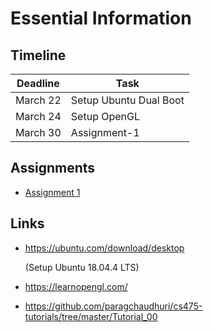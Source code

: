 # Essential Information

## Timeline

| Deadline | Task								|
| -------- | ---------------------------------- |
| March 22 | Setup Ubuntu Dual Boot				|
| March 24 | Setup OpenGL						|
| March 30 | Assignment-1						|

## Assignments
* [Assignment 1](https://github.com/SoC-OpenGL/Assignment-1-Rasterization)

## Links
* https://ubuntu.com/download/desktop

	(Setup Ubuntu 18.04.4 LTS)
* https://learnopengl.com/
* https://github.com/paragchaudhuri/cs475-tutorials/tree/master/Tutorial_00
